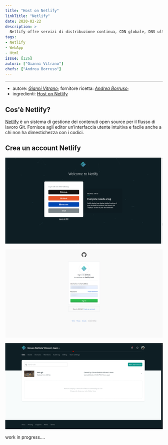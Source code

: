 ```yaml
---
title: "Host on Netlify"
linkTitle: "Netlify"
date: 2020-02-22
description: >
  Netlify offre servizi di distribuzione continua, CDN globale, DNS ultraveloce, distribuzioni atomiche, invalidazione istantanea della cache, SSL con un clic, un'interfaccia basata su browser, una CLI e molte altre funzionalità per la gestione del sito Web Hugo.
tags:
- Netlify
- WebApp
- Html
issue: [126]
autori: ["Gianni Vitrano"]
chefs: ["Andrea Borruso"]
---
```


---

* autore: _[Gianni Vitrano](https://twitter.com/gbvitrano?lang=it)_; fornitore ricetta: *[Andrea Borruso](https://twitter.com/aborruso?lang=it)*;
* ingredienti: [Host on Netlify](https://gohugo.io/hosting-and-deployment/hosting-on-netlify/)

## Cos'è Netlify?
[Netlify](https://app.netlify.com)  è un sistema di gestione dei contenuti open source per il flusso di lavoro Git. Fornisce agli editor un’interfaccia utente intuitiva e facile anche a chi non ha dimestichezza con i codici.

## Crea un account Netlify

![](./netlify.png)

![](./login.png)

![](./account.png)

work in progress....
